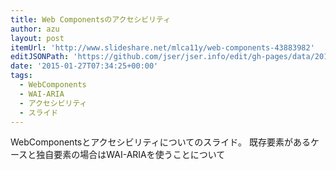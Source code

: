 ```yaml
---
title: Web Componentsのアクセシビリティ
author: azu
layout: post
itemUrl: 'http://www.slideshare.net/mlca11y/web-components-43883982'
editJSONPath: 'https://github.com/jser/jser.info/edit/gh-pages/data/2015/01/index.json'
date: '2015-01-27T07:34:25+00:00'
tags:
  - WebComponents
  - WAI-ARIA
  - アクセシビリティ
  - スライド
---
```

WebComponentsとアクセシビリティについてのスライド。
既存要素があるケースと独自要素の場合はWAI-ARIAを使うことについて
